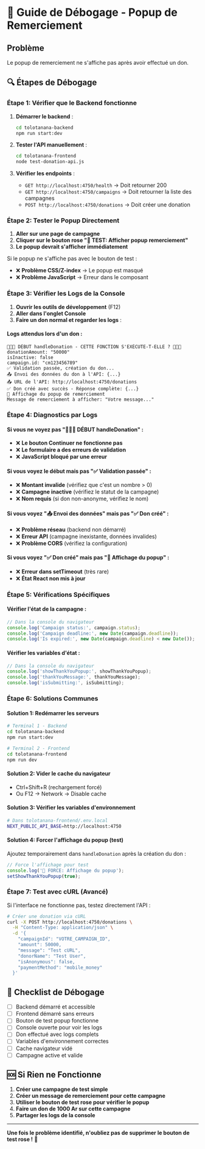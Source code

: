 # 🐛 Guide de Débogage - Popup de Remerciement

## Problème
Le popup de remerciement ne s'affiche pas après avoir effectué un don.

## 🔍 Étapes de Débogage

### Étape 1: Vérifier que le Backend fonctionne

1. **Démarrer le backend** :
   ```bash
   cd tolotanana-backend
   npm run start:dev
   ```

2. **Tester l'API manuellement** :
   ```bash
   cd tolotanana-frontend
   node test-donation-api.js
   ```

3. **Vérifier les endpoints** :
   - `GET http://localhost:4750/health` → Doit retourner 200
   - `GET http://localhost:4750/campaigns` → Doit retourner la liste des campagnes
   - `POST http://localhost:4750/donations` → Doit créer une donation

### Étape 2: Tester le Popup Directement

1. **Aller sur une page de campagne**
2. **Cliquer sur le bouton rose "🧪 TEST: Afficher popup remerciement"**
3. **Le popup devrait s'afficher immédiatement**

Si le popup ne s'affiche pas avec le bouton de test :
- ❌ **Problème CSS/Z-index** → Le popup est masqué
- ❌ **Problème JavaScript** → Erreur dans le composant

### Étape 3: Vérifier les Logs de la Console

1. **Ouvrir les outils de développement** (F12)
2. **Aller dans l'onglet Console**
3. **Faire un don normal et regarder les logs** :

#### Logs attendus lors d'un don :
```
🚨🚨🚨 DÉBUT handleDonation - CETTE FONCTION S'EXÉCUTE-T-ELLE ? 🚨🚨🚨
donationAmount: "50000"
isInactive: false
campaign.id: "cm123456789"
✅ Validation passée, création du don...
📤 Envoi des données du don à l'API: {...}
📤 URL de l'API: http://localhost:4750/donations
✅ Don créé avec succès - Réponse complète: {...}
🎉 Affichage du popup de remerciement
Message de remerciement à afficher: "Votre message..."
```

### Étape 4: Diagnostics par Logs

#### Si vous ne voyez pas "🚨🚨🚨 DÉBUT handleDonation" :
- ❌ **Le bouton Continuer ne fonctionne pas**
- ❌ **Le formulaire a des erreurs de validation**
- ❌ **JavaScript bloqué par une erreur**

#### Si vous voyez le début mais pas "✅ Validation passée" :
- ❌ **Montant invalide** (vérifiez que c'est un nombre > 0)
- ❌ **Campagne inactive** (vérifiez le statut de la campagne)
- ❌ **Nom requis** (si don non-anonyme, vérifiez le nom)

#### Si vous voyez "📤 Envoi des données" mais pas "✅ Don créé" :
- ❌ **Problème réseau** (backend non démarré)
- ❌ **Erreur API** (campagne inexistante, données invalides)
- ❌ **Problème CORS** (vérifiez la configuration)

#### Si vous voyez "✅ Don créé" mais pas "🎉 Affichage du popup" :
- ❌ **Erreur dans setTimeout** (très rare)
- ❌ **État React non mis à jour**

### Étape 5: Vérifications Spécifiques

#### Vérifier l'état de la campagne :
```javascript
// Dans la console du navigateur
console.log('Campaign status:', campaign.status);
console.log('Campaign deadline:', new Date(campaign.deadline));
console.log('Is expired:', new Date(campaign.deadline) < new Date());
```

#### Vérifier les variables d'état :
```javascript
// Dans la console du navigateur
console.log('showThankYouPopup:', showThankYouPopup);
console.log('thankYouMessage:', thankYouMessage);
console.log('isSubmitting:', isSubmitting);
```

### Étape 6: Solutions Communes

#### Solution 1: Redémarrer les serveurs
```bash
# Terminal 1 - Backend
cd tolotanana-backend
npm run start:dev

# Terminal 2 - Frontend  
cd tolotanana-frontend
npm run dev
```

#### Solution 2: Vider le cache du navigateur
- Ctrl+Shift+R (rechargement forcé)
- Ou F12 → Network → Disable cache

#### Solution 3: Vérifier les variables d'environnement
```bash
# Dans tolotanana-frontend/.env.local
NEXT_PUBLIC_API_BASE=http://localhost:4750
```

#### Solution 4: Forcer l'affichage du popup (test)
Ajoutez temporairement dans `handleDonation` après la création du don :
```javascript
// Force l'affichage pour test
console.log('🔧 FORCE: Affichage du popup');
setShowThankYouPopup(true);
```

### Étape 7: Test avec cURL (Avancé)

Si l'interface ne fonctionne pas, testez directement l'API :

```bash
# Créer une donation via cURL
curl -X POST http://localhost:4750/donations \
  -H "Content-Type: application/json" \
  -d '{
    "campaignId": "VOTRE_CAMPAIGN_ID",
    "amount": 50000,
    "message": "Test cURL",
    "donorName": "Test User",
    "isAnonymous": false,
    "paymentMethod": "mobile_money"
  }'
```

## 🎯 Checklist de Débogage

- [ ] Backend démarré et accessible
- [ ] Frontend démarré sans erreurs
- [ ] Bouton de test popup fonctionne
- [ ] Console ouverte pour voir les logs
- [ ] Don effectué avec logs complets
- [ ] Variables d'environnement correctes
- [ ] Cache navigateur vidé
- [ ] Campagne active et valide

## 🆘 Si Rien ne Fonctionne

1. **Créer une campagne de test simple**
2. **Créer un message de remerciement pour cette campagne**
3. **Utiliser le bouton de test rose pour vérifier le popup**
4. **Faire un don de 1000 Ar sur cette campagne**
5. **Partager les logs de la console**

---

**Une fois le problème identifié, n'oubliez pas de supprimer le bouton de test rose !** 🧹
